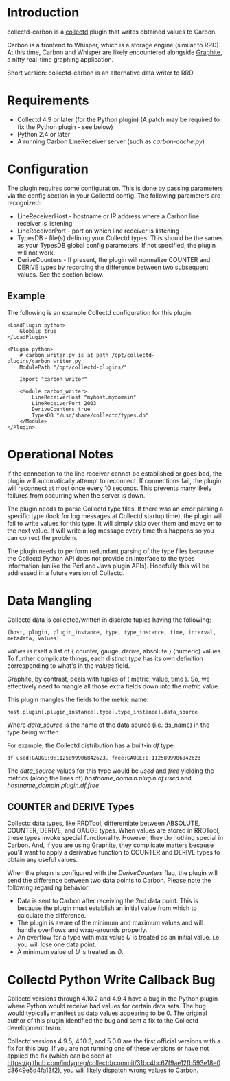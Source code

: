 # Introduction

collectd-carbon is a [collectd](http://www.collectd.org/) plugin that writes obtained values to Carbon.

Carbon is a frontend to Whisper, which is a storage engine (similar to RRD). At this time, Carbon and Whisper are likely encountered alongside [Graphite](http://graphite.wikidot.com/start), a nifty real-time graphing application.

Short version: collectd-carbon is an alternative data writer to RRD.

# Requirements

* Collectd 4.9 or later (for the Python plugin) (A patch may be required to fix the Python plugin - see below)
* Python 2.4 or later
* A running Carbon LineReceiver server (such as *carbon-cache.py*)

# Configuration

The plugin requires some configuration. This is done by passing parameters via the <Module> config section in your Collectd config. The following parameters are recognized:

* LineReceiverHost - hostname or IP address where a Carbon line receiver is listening
* LineReceiverPort - port on which line receiver is listening
* TypesDB - file(s) defining your Collectd types. This should be the sames as your TypesDB global config parameters. If not specified, the plugin will not work.
* DeriveCounters - If present, the plugin will normalize COUNTER and DERIVE types by recording the difference between two subsequent values. See the section below.

## Example

The following is an example Collectd configuration for this plugin:

    <LoadPlugin python>
        Globals true
    </LoadPlugin>

    <Plugin python>
        # carbon_writer.py is at path /opt/collectd-plugins/carbon_writer.py
        ModulePath "/opt/collectd-plugins/"

        Import "carbon_writer"

        <Module carbon_writer>
            LineReceiverHost "myhost.mydomain"
            LineReceiverPort 2003
            DeriveCounters true
            TypesDB "/usr/share/collectd/types.db"
        </Module>
    </Plugin>

# Operational Notes

If the connection to the line receiver cannot be established or goes bad, the plugin will automatically attempt to reconnect. If connections fail, the plugin will reconnect at most once every 10 seconds. This prevents many likely failures from occurring when the server is down.

The plugin needs to parse Collectd type files. If there was an error parsing a specific type (look for log messages at Collectd startup time), the plugin will fail to write values for this type. It will simply skip over them and move on to the next value. It will write a log message every time this happens so you can correct the problem.

The plugin needs to perform redundant parsing of the type files because the Collectd Python API does not provide an interface to the types information (unlike the Perl and Java plugin APIs). Hopefully this will be addressed in a future version of Collectd.

# Data Mangling

Collectd data is collected/written in discrete tuples having the following:

    (host, plugin, plugin_instance, type, type_instance, time, interval, metadata, values)

_values_ is itself a list of { counter, gauge, derive, absolute } (numeric) values. To further complicate things, each distinct _type_ has its own definition corresponding to what's in the _values_ field.

Graphite, by contrast, deals with tuples of ( metric, value, time ). So, we effectively need to mangle all those extra fields down into the _metric_ value.

This plugin mangles the fields to the metric name:

    host.plugin[.plugin_instance].type[.type_instance].data_source

Where *data_source* is the name of the data source (i.e. ds_name) in the type being written.

For example, the Collectd distribution has a built-in _df_ type:

    df used:GAUGE:0:1125899906842623, free:GAUGE:0:1125899906842623

The *data_source* values for this type would be *used* and *free* yielding the metrics (along the lines of) *hostname_domain.plugin.df.used* and *hostname_domain.plugin.df.free*.

## COUNTER and DERIVE Types

Collectd data types, like RRDTool, differentiate between ABSOLUTE, COUNTER, DERIVE, and GAUGE types. When values are stored in RRDTool, these types invoke special functionality. However, they do nothing special in Carbon. And, if you are using Graphite, they complicate matters because you'll want to apply a derivative function to COUNTER and DERIVE types to obtain any useful values.

When the plugin is configured with the *DeriveCounters* flag, the plugin will send the difference between two data points to Carbon. Please note the following regarding behavior:

* Data is sent to Carbon after receiving the 2nd data point. This is because the plugin must establish an initial value from which to calculate the difference.
* The plugin is aware of the minimum and maximum values and will handle overflows and wrap-arounds properly.
* An overflow for a type with max value *U* is treated as an initial value. i.e. you will lose one data point.
* A minimum value of *U* is treated as *0*.

# Collectd Python Write Callback Bug

Collectd versions through 4.10.2 and 4.9.4 have a bug in the Python plugin where Python would receive bad values for certain data sets. The bug would typically manifest as data values appearing to be 0. The original author of this plugin identified the bug and sent a fix to the Collectd development team.

Collectd versions 4.9.5, 4.10.3, and 5.0.0 are the first official versions with a fix for this bug. If you are not running one of these versions or have not applied the fix (which can be seen at <https://github.com/indygreg/collectd/commit/31bc4bc67f9ae12fb593e18e0d3649e5d4fa13f2>), you will likely dispatch wrong values to Carbon.

